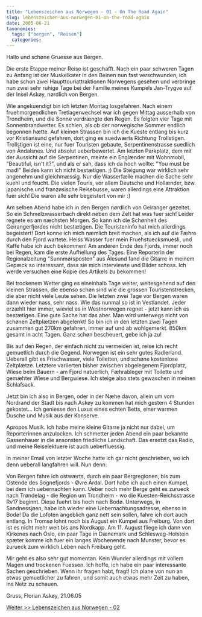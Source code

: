 ```yaml
---
title: "Lebenszeichen aus Norwegen - 01 - On The Road Again"
slug: lebenszeichen-aus-norwegen-01-on-the-road-again
date: 2005-06-21
taxonomies:
  tags: ["bergen", "Reisen"]
  categories: 
---
```


<p>Hallo und schøne Gruesse aus Bergen.

Die erste Etappe meiner Reise ist geschafft. Nach ein paar schweren Tagen zu Anfang ist der Muskelkater in den Beinen nun fast verschwunden, ich habe schon zwei Haupttouriattraktionen Norwegens gesehen und verbringe nun zwei sehr ruhige Tage bei der Familie meines Kumpels Jan-Trygve auf der Insel Askøy, nørdlich von Bergen.

Wie angekuendigt bin ich letzten Montag losgefahren. Nach einem fruehmorgendlichen Tretlagerwechsel war ich gegen Mittag ausserhalb von Trondheim, und die Sonne verdrængte den Regen. Es folgten vier Tage mit Sonnenbrandwetter. Es schien, als ob der norwegische Sommer endlich begonnen hætte. Auf kleinen Strassen bin ich die Kueste entlang bis kurz vor Kristiansund gefahren, dort ging es suedwærts Richtung Trollstigen. Trollstigen ist eine, nur fuer Touristen gebaute, Serpentinenstrasse suedlich von Åndalsnes. Und absolut ueberbewertet. Am letzten Parkplatz, dem mit der Aussicht auf die Serpentinen, meinte ein Englænder  mit Wohnmobil, "Beautiful, isn't it?", und als er sah, dass ich da hoch wollte: "You must be mad!" Beides kann ich nicht bestætigen. ;) Die Steigung war wirklich sehr angenehm und gleichmæssig. Nur die Wasserfælle machen die Sache sehr kuehl und feucht. Die vielen Touris, vor allem Deutsche und Hollænder, bzw. japanische und franzøsische Reisebusse, waren allerdings eine Attraktion fuer sich! Die waren alle sehr begeistert von mir :)

Am selben Abend habe ich in den Bergen nørdlich von Geiranger gezeltet. So ein Schmelzwasserbach direkt neben dem Zelt hat was fuer sich! Leider regnete es am næchsten Morgen. So kann ich die Schønheit des Geirangerfjordes nicht bestætigen. Die Touristeninfo hat mich allerdings begeistert! Dort konne ich mich næmlich breit machen, als ich auf die Fæhre durch den Fjord wartete. Heiss Wasser fuer mein Fruehstuecksmuesli, und Kaffe habe ich auch bekommen! Am anderen Ende des Fjords, immer noch bei Regen, kam die erste Aufhellung des Tages. Eine Reporterin der Regionalzeitung "Sunnmørsposten" aus Ålesund fand die Gitarre in meinem Gepæck so interessant, dass sie mich interviewte und Bilder schoss. Ich werde versuchen eine Kopie des Artikels zu bekommen!

Bei trockenem Wetter ging es eineinhalb Tage weiter, weitesgehend auf den kleinen Strassen, die ebenso schøn sind wie die grossen Touristenstrecken, die aber nicht viele Leute sehen. Die letzten zwei Tage vor Bergen waren dann wieder nass, sehr nass. Wie das nunmal so ist in Vestlandet. Jeder erzæhlt hier immer, wieviel es in Westnorwegen regnet - jetzt kann ich es bestætigen. Eine gute Sache hat das aber. Man wird unterwegs nicht von schønen Zeltplætzen abgelenkt! So bin ich in den letzten zwei Tagen zusammen gut 270km gefahren, immer auf und ab wohlgemerkt. 850km gesamt in acht Tagen. Ganz schøn bescheuert, gebe ich ja zu!

Bis auf den Regen, der einfach nicht zu vermeiden ist, reise ich recht gemuetlich durch die Gegend. Norwegen ist ein sehr gutes Radlerland. Ueberall gibt es Frischwasser, viele Toiletten, und schøne kostenlose Zeltplætze. Letztere variierten bisher zwischen abgelegenem Fjordplatz, Wiese beim Bauern - am Fjord natuerlich, Fæhrableger mit Toilette und gemæhter Wiese und Bergwiese. Ich steige also stets gewaschen in meinen Schlafsack.

Jetzt bin ich also in Bergen, oder in der Næhe davon, allein um vom Nordrand der Stadt bis nach Askøy zu kommen hat mich gestern 4 Stunden gekostet... Ich geniesse den Luxus eines echten Betts, einer warmen Dusche und Musik aus der Konserve.

Apropos Musik. Ich habe meine kleine Gitarre ja nicht nur dabei, um Reporterinnen anzulocken. Ich schmetter jeden Abend ein paar bekannte Gassenhauer in die ansonsten friedliche Landschaft. Das ersetzt das Radio, und meine Reiselektuere ist auch ueberfluessig.

In meiner Email von letzter Woche hatte ich gar nicht geschrieben, wo ich denn ueberall langfahren will. Nun denn:

Von Bergen fahre ich ostwærts, durch ein paar Bergregionen, bis zum Ostende des Sognefjords - Øvre Årdal. Dort habe ich auch einen Kumpel, bei dem ich uebernachten kann. Ueber noch mehr Berge geht es zurueck nach Trøndelag - die Region um Trondheim - wo die Kuesten-Reichsstrasse Rv17 beginnt. Diese fuehrt bis hoch nach Bodø. Unterwegs, in Sandnessjøen, habe ich wieder eine Uebernachtungsadresse, ebenso in Bodø! Da die Lofoten angeblich ganz nett sein sollen, fahre ich dort auch entlang. In Tromsø lohnt noch bis August ein Kumpel aus Freiburg. Von dort ist es nicht mehr weit bis ans Nordkapp. Am 11. August fliege ich dann von Kirkenes nach Oslo, ein paar Tage in Dænemark und Schlesweg-Holstein spæter komme ich fuer ein langes Wochenende nach Munster, bevor es zurueck zum wirklich Leben nach Freiburg geht.

Mir geht es also sehr gut momentan. Kein Wunder allerdings mit vollem Magen und trockenen Fuessen. Ich hoffe, ich habe ein paar interessante Sachen geschrieben. Wenn ihr fragen habt, fragt! Ich plane von nun an etwas gemuetlicher zu fahren, und somit auch etwas mehr Zeit zu haben, ins Netz zu schauen.

Gruss,
Florian
Askøy, 21.06.05

<a href="lebenszeichen-aus-norwegen-02-aint-no-mountain-high-enough" title="Lebenszeichen aus norwegen - 02">Weiter &gt;&gt; Lebenszeichen aus Norwegen - 02</a></p>